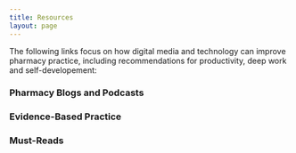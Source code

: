 ```yaml
---
title: Resources
layout: page
---
```

The following links focus on how digital media and technology can improve pharmacy practice, including recommendations for productivity, deep work and self-developement:

### Pharmacy Blogs and Podcasts

### Evidence-Based Practice

### Must-Reads